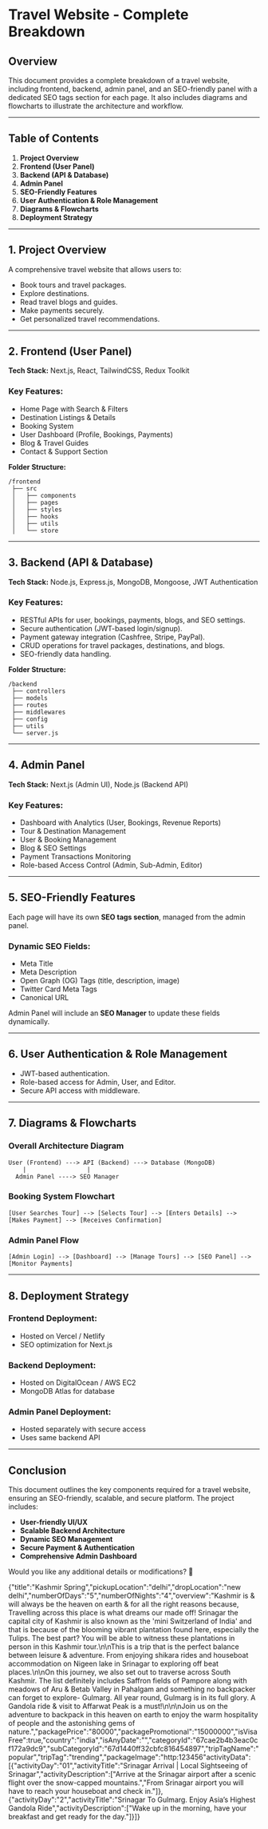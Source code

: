 # Travel Website - Complete Breakdown

## Overview
This document provides a complete breakdown of a travel website, including frontend, backend, admin panel, and an SEO-friendly panel with a dedicated SEO tags section for each page. It also includes diagrams and flowcharts to illustrate the architecture and workflow.

---

## Table of Contents
1. **Project Overview**
2. **Frontend (User Panel)**
3. **Backend (API & Database)**
4. **Admin Panel**
5. **SEO-Friendly Features**
6. **User Authentication & Role Management**
7. **Diagrams & Flowcharts**
8. **Deployment Strategy**

---

## 1. Project Overview
A comprehensive travel website that allows users to:
- Book tours and travel packages.
- Explore destinations.
- Read travel blogs and guides.
- Make payments securely.
- Get personalized travel recommendations.

---

## 2. Frontend (User Panel)
**Tech Stack:** Next.js, React, TailwindCSS, Redux Toolkit

### Key Features:
- Home Page with Search & Filters
- Destination Listings & Details
- Booking System
- User Dashboard (Profile, Bookings, Payments)
- Blog & Travel Guides
- Contact & Support Section

**Folder Structure:**
```
/frontend
 ├── src
 │   ├── components
 │   ├── pages
 │   ├── styles
 │   ├── hooks
 │   ├── utils
 │   └── store
```

---

## 3. Backend (API & Database)
**Tech Stack:** Node.js, Express.js, MongoDB, Mongoose, JWT Authentication

### Key Features:
- RESTful APIs for user, bookings, payments, blogs, and SEO settings.
- Secure authentication (JWT-based login/signup).
- Payment gateway integration (Cashfree, Stripe, PayPal).
- CRUD operations for travel packages, destinations, and blogs.
- SEO-friendly data handling.

**Folder Structure:**
```
/backend
 ├── controllers
 ├── models
 ├── routes
 ├── middlewares
 ├── config
 ├── utils
 └── server.js
```

---

## 4. Admin Panel
**Tech Stack:** Next.js (Admin UI), Node.js (Backend API)

### Key Features:
- Dashboard with Analytics (User, Bookings, Revenue Reports)
- Tour & Destination Management
- User & Booking Management
- Blog & SEO Settings
- Payment Transactions Monitoring
- Role-based Access Control (Admin, Sub-Admin, Editor)

---

## 5. SEO-Friendly Features
Each page will have its own **SEO tags section**, managed from the admin panel.

### Dynamic SEO Fields:
- Meta Title
- Meta Description
- Open Graph (OG) Tags (title, description, image)
- Twitter Card Meta Tags
- Canonical URL

Admin Panel will include an **SEO Manager** to update these fields dynamically.

---

## 6. User Authentication & Role Management
- JWT-based authentication.
- Role-based access for Admin, User, and Editor.
- Secure API access with middleware.

---

## 7. Diagrams & Flowcharts
### **Overall Architecture Diagram**
```
User (Frontend) ---> API (Backend) ---> Database (MongoDB)
    |                 |
  Admin Panel ----> SEO Manager
```

### **Booking System Flowchart**
```
[User Searches Tour] --> [Selects Tour] --> [Enters Details] --> [Makes Payment] --> [Receives Confirmation]
```

### **Admin Panel Flow**
```
[Admin Login] --> [Dashboard] --> [Manage Tours] --> [SEO Panel] --> [Monitor Payments]
```

---

## 8. Deployment Strategy
### **Frontend Deployment:**
- Hosted on Vercel / Netlify
- SEO optimization for Next.js

### **Backend Deployment:**
- Hosted on DigitalOcean / AWS EC2
- MongoDB Atlas for database

### **Admin Panel Deployment:**
- Hosted separately with secure access
- Uses same backend API

---

## Conclusion
This document outlines the key components required for a travel website, ensuring an SEO-friendly, scalable, and secure platform. The project includes:
- **User-friendly UI/UX**
- **Scalable Backend Architecture**
- **Dynamic SEO Management**
- **Secure Payment & Authentication**
- **Comprehensive Admin Dashboard**

Would you like any additional details or modifications? 🚀



{"title":"Kashmir Spring","pickupLocation":"delhi","dropLocation":"new  delhi","numberOfDays":"5","numberOfNights":"4","overview":"Kashmir is & will always be the heaven on earth & for all the right reasons because, Travelling across this place is what dreams our made off! Srinagar the capital city of Kashmir is also known as the 'mini Switzerland of India' and that is because of the blooming vibrant plantation found here, especially the Tulips. The best part? You will be able to witness these plantations in person in this Kashmir tour.\n\nThis is a trip that is the perfect balance between leisure & adventure. From enjoying shikara rides and houseboat accommodation on Nigeen lake in Srinagar to exploring off beat places.\n\nOn this journey, we also set out to traverse across South Kashmir. The list definitely includes Saffron fields of Pampore along with meadows of Aru & Betab Valley in Pahalgam and something no backpacker can forget to explore- Gulmarg. All year round, Gulmarg is in its full glory. A Gandola ride & visit to Affarwat Peak is a must!\n\n\nJoin us on the adventure to backpack in this heaven on earth to enjoy the warm hospitality of people and the astonishing gems of nature.","packagePrice":"80000","packagePromotional":"15000000","isVisaFree":true,"country":"india","isAnyDate":"","categoryId":"67cae2b4b3eac0cf172a9dc9","subCategoryId":"67d1440ff32cbfc816454897","tripTagName":"popular","tripTag":"trending","packageImage":"http:123456"activityData":[{"activityDay":"01","activityTitle":"Srinagar Arrival | Local Sightseeing of Srinagar","activityDescription":["Arrive at the Srinagar airport after a scenic flight over the snow-capped mountains.","From Srinagar airport you will have to reach your houseboat and check in."]},{"activityDay":"2","activityTitle":"Srinagar To Gulmarg. Enjoy Asia’s Highest Gandola Ride","activityDescription":["Wake up in the morning, have your breakfast and get ready for the day."]}]}